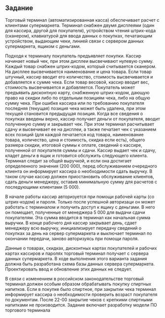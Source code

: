 ## Задание
Торговый терминал (автоматизированная касса) обеспечивает расчет с
клиентами супермаркета. Терминал снабжен двумя дисплеями (один для
кассира, другой для покупателя), устройством чтения штрих-кода (сканером),
клавиатурой для ввода данных о покупках, печатающим устройством,
выдающим чеки, линией связи с сервером данных супермаркета, ящиком с
деньгами.

Подходя к терминалу покупатель предъявляет покупки. Кассир начинает
новый чек, при этом дисплеи высвечивают нулевую сумму. Каждый товар
снабжен штрих-кодом, который считывается сканером. На дисплее
высвечивается наименование и цена товара. Если товар штучный, кассир
вводит его количество, стоимость высвечивается и добавляется к сумме чека.
Если товар весовой, кассир вводит вес, стоимость высвечивается и
добавляется. Покупатель может предъявить дисконтную карту, снабженную
штрих-кодом, дающую право на скидки либо по отдельным позициям чека,
либо на общую сумму чека. При ошибке кассира или по требованию
покупателя последняя (текущая) позиция чека может быть удалена, при этом
текущей становится предыдущая позиция. Когда все сведения о покупках
введены верно, кассир получает деньги от покупателя, вводит полученную
сумму и закрывает чек. При этом терминал расчитывает сдачу и высвечивает
ее на дисплеи, а также печатает чек с указанием всех позиций (для каждой
печатается код товара, наименование товара, количество, цена и стоимость,
скидка если есть), общего размера скидки, итоговой суммы к оплате,
сведений о кассире, полученной от покупателя суммы и сдачи. Кассир
выдает чек и сдачу, кладет деньги в ящик и готовится обслужить следующего клиента.
Терминал следит за общей выручкой, и если она достигает определенного
значения (200 000), перед обслуживанием очередного клиента он
информирует кассира о необходимости сдать выручку. В таком случае
кассир должен приостановить обслуживание клиентов, сдать деньги
менеджеру, оставив минимальную сумму для расчетов с последующими
клиентами (5 000).

В начале работы кассир авторизуется при помощи рабочей карты (со
штрих-кодом) и пароля. Только после успешной авторизаци он может
работать с терминалом и получить доступ к ящику с деньгами. В него он
помещает, полученные от менеджера 5 000 для выдачи сдачи покупателям.
Эта сумма вводится в терминал как начальная сумма выручки. В конце
рабочего дня кассир закрывает день, сдает менеджеру всю выручку,
инициализирует передачу сведений о покупках за день на сервер
супермаркета и выключает терминал по окончании передачи, заново
авторизуясь при помощи пароля.

Данные о товарах, скидках, дисконтных картах покупателей и рабочих
картах кассиров и паролях торговый терминал получает с сервера данных
супермаркета. В ходе выполнения этого варианта задания должна быть
разработана схема базы данных сервера супермаркета. Проектировать ввод и
обновление этих данных не следует.

В связи с изменением в российском законодательстве торговый терминал
должен особым образом обрабатывать покупку спиртных напитков. Если в
покупке было спиртное, при закрытии чека терминал информирует кассира о
необходимости проверить возраст покупателя по документам. После 22-00
закрытие чеков с крепкими спиртными напитками не производится.
Задание включает разработку модели ПО торгового терминала
